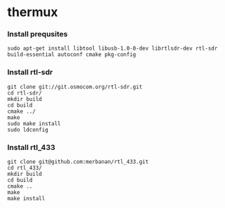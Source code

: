 # thermux

### Install prequsites
```ssh
sudo apt-get install libtool libusb-1.0-0-dev librtlsdr-dev rtl-sdr build-essential autoconf cmake pkg-config
```
### Install rtl-sdr
```ssh
git clone git://git.osmocom.org/rtl-sdr.git
cd rtl-sdr/
mkdir build
cd build
cmake ../
make
sudo make install
sudo ldconfig
```

### Install rtl_433
```ssh
git clone git@github.com:merbanan/rtl_433.git
cd rtl_433/
mkdir build
cd build
cmake ..
make
make install
```

